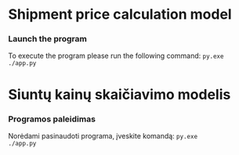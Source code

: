 # Shipment price calculation model

### Launch the program
  To execute the program please run the following command:
  <code>py.exe ./app.py</code>

# Siuntų kainų skaičiavimo modelis

### Programos paleidimas
Norėdami pasinaudoti programa, įveskite komandą:
<code>py.exe ./app.py</code>
